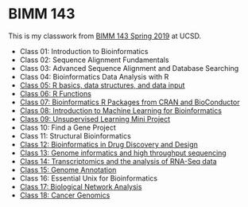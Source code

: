 # BIMM 143
This is my classwork from [BIMM 143 Spring 2019](https://bioboot.github.io/bimm143_S19/) at UCSD.
- Class 01: Introduction to Bioinformatics
- Class 02: Sequence Alignment Fundamentals
- Class 03: Advanced Sequence Alignment and Database Searching
- Class 04: Bioinformatics Data Analysis with R
- [Class 05: R basics, data structures, and data input](https://htmlpreview.github.io/?https://github.com/FredHBioE/bimm143_class05/blob/master/bimm143_class05_handson_section1.html)
- [Class 06: R Functions](https://htmlpreview.github.io/?https://github.com/FredHBioE/bimm143_class06/blob/master/bimm143_class06.html)
- [Class 07: Bioinformatics R Packages from CRAN and BioConductor](https://htmlpreview.github.io/?https://github.com/FredHBioE/bimm143_class07/blob/master/bimm143_class07_rmd.html)
- [Class 08: Introduction to Machine Learning for Bioinformatics](https://htmlpreview.github.io/?https://github.com/FredHBioE/bimm143_class08/blob/master/bimm143_class08_RMD.html)
- [Class 09: Unsupervised Learning Mini Project](https://htmlpreview.github.io/?https://github.com/FredHBioE/bimm143_class09/blob/master/bimm143_class09.html)
- Class 10: Find a Gene Project
- Class 11: Structural Bioinformatics
- [Class 12: Bioinformatics in Drug Discovery and Design](http://htmlpreview.github.io/?https://github.com/FredHBioE/bimm143_class12/blob/master/bimm143_class12.html)
- [Class 13: Genome informatics and high throughput sequencing](http://htmlpreview.github.io/?https://github.com/FredHBioE/bimm143_class13/blob/master/bimm143_class13.html)
- [Class 14: Transcriptomics and the analysis of RNA-Seq data](https://github.com/FredHBioE/BIMM-143-Spring-2019-/blob/master/class14/bimm143_class14.md)
- [Class 15: Genome Annotation](https://htmlpreview.github.io/?https://github.com/FredHBioE/bimm143_class15/blob/master/bimm_143_class_15.html)
- Class 16: Essential Unix for Bioinformatics
- [Class 17: Biological Network Analysis](https://htmlpreview.github.io/?https://github.com/FredHBioE/bimm143_class17/blob/master/bimm143_class17_markdown.html)
- [Class 18: Cancer Genomics](https://htmlpreview.github.io/?https://github.com/FredHBioE/bimm143_class18/blob/master/bimm143_class18_RMD.html)
